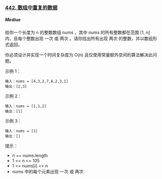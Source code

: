 ### [442. 数组中重复的数据](https://leetcode.cn/problems/find-all-duplicates-in-an-array/)

##### Mediue

给你一个长度为 n 的整数数组 nums ，其中 nums 的所有整数都在范围 [1, n] 内，且每个整数出现 一次 或 两次 。请你找出所有出现 两次 的整数，并以数组形式返回。

你必须设计并实现一个时间复杂度为 O(n) 且仅使用常量额外空间的算法解决此问题。

 

示例 1：
```
输入：nums = [4,3,2,7,8,2,3,1]
输出：[2,3]
```
示例 2：
```
输入：nums = [1,1,2]
输出：[1]
```
示例 3：
```
输入：nums = [1]
输出：[]
```

提示：

- n == nums.length
- 1 <= n <= 105
- 1 <= nums[i] <= n
- nums 中的每个元素出现 一次 或 两次
